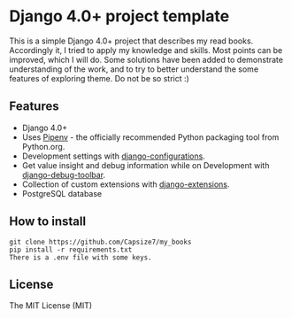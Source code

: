 # Django 4.0+ project template

This is a simple Django 4.0+ project that describes my read books. Accordingly it, I tried to apply my knowledge and skills. Most points can be improved, which I will do. Some solutions have been added to demonstrate understanding of the work, and to try to better understand the some features of exploring theme. Do not be so strict :)
 
## Features

- Django 4.0+
- Uses [Pipenv](https://github.com/kennethreitz/pipenv) - the officially recommended Python packaging tool from Python.org.
- Development settings with [django-configurations](https://django-configurations.readthedocs.org).
- Get value insight and debug information while on Development with [django-debug-toolbar](https://django-debug-toolbar.readthedocs.org).
- Collection of custom extensions with [django-extensions](http://django-extensions.readthedocs.org).
- PostgreSQL database

## How to install
```
git clone https://github.com/Capsize7/my_books
pip install -r requirements.txt
There is a .env file with some keys.

```

## License

The MIT License (MIT)
